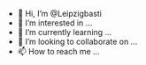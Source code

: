 - 👋 Hi, I’m @Leipzigbasti
- 👀 I’m interested in ...
- 🌱 I’m currently learning ...
- 💞️ I’m looking to collaborate on ...
- 📫 How to reach me ...

<!---
Leipzigbasti/Leipzigbasti is a ✨ special ✨ repository because its `README.md` (this file) appears on your GitHub profile.
You can click the Preview link to take a look at your changes.
--->
